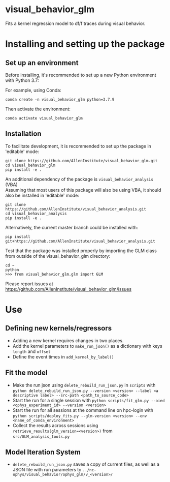 # visual_behavior_glm
Fits a kernel regression model to df/f traces during visual behavior. 

# Installing and setting up the package

## Set up an environment

Before installing, it's recommended to set up a new Python environment with Python 3.7:

For example, using Conda:

    conda create -n visual_behavior_glm python=3.7.9

Then activate the environment:

    conda activate visual_behavior_glm

## Installation

To facilitate development, it is recommended to set up the package in 'editable' mode:

    git clone https://github.com/AllenInstitute/visual_behavior_glm.git
    cd visual_behavior_glm
    pip install -e .

An additional dependency of the package is `visual_behavior_analysis` (VBA)  
Assuming that most users of this package will also be using VBA, it should also be installed in 'editable' mode:

    git clone https://github.com/AllenInstitute/visual_behavior_analysis.git
    cd visual_behavior_analysis
    pip install -e .

Alternatively, the current master branch could be installed with:

    pip install git+https://github.com/AllenInstitute/visual_behavior_analysis.git

Test that the package was installed properly by importing the GLM class from outside of the visual_behavior_glm directory:

    cd ~
    python
    >>> from visual_behavior_glm.glm import GLM

Please report issues at https://github.com/AllenInstitute/visual_behavior_glm/issues

# Use

## Defining new kernels/regressors
- Adding a new kernel requires changes in two places.
- Add the kernel parameters to `make_run_json()` as a dictionary with keys `length` and `offset`
- Define the event times in `add_kernel_by_label()`

## Fit the model
- Make the run json using `delete_rebuild_run_json.py` in  `scripts` with `python delete_rebuild_run_json.py --version <version> --label <a descriptive label> --src-path <path_to_source_code>`
- Start the run for a single session with `python scripts/fit_glm.py --oied <ophys_experiment_id> --version <version>`
- Start the run for all sessions at the command line on hpc-login with `python scripts/deploy_fits.py --glm-version <version> --env <name_of_conda_environment>`
- Collect the results across sessions using `retrieve_results(glm_version=<version>)` from `src/GLM_analysis_tools.py`

## Model Iteration System
- `delete_rebuild_run_json.py` saves a copy of current files, as well as a JSON file with run parameters to `../nc-ophys/visual_behavior/ophys_glm/v_<version>/`

